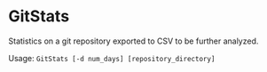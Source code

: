 GitStats
========

Statistics on a git repository exported to CSV to be further analyzed.

Usage: `GitStats [-d num_days] [repository_directory]`
